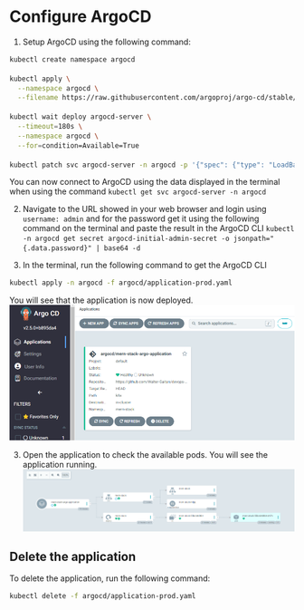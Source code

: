 # Configure ArgoCD

1. Setup ArgoCD using the following command:

```bash
kubectl create namespace argocd

kubectl apply \
  --namespace argocd \
  --filename https://raw.githubusercontent.com/argoproj/argo-cd/stable/manifests/install.yaml
  
kubectl wait deploy argocd-server \
  --timeout=180s \
  --namespace argocd \
  --for=condition=Available=True
  
kubectl patch svc argocd-server -n argocd -p '{"spec": {"type": "LoadBalancer"}}'
```

You can now connect to ArgoCD using the data displayed in the terminal when using the command ```kubectl get svc argocd-server -n argocd```

2. Navigate to the URL showed in your web browser and login using ```username: admin``` and for the password get it using the following command on the terminal and paste the result in the ArgoCD CLI
```kubectl -n argocd get secret argocd-initial-admin-secret -o jsonpath="{.data.password}" | base64 -d```

3. In the terminal, run the following command to get the ArgoCD CLI
```bash
kubectl apply -n argocd -f argocd/application-prod.yaml
```

You will see that the application is now deployed.
![ArgoCD UI](../images/argo.png)

3. Open the application to check the available pods. You will see the application running.
![Application](../images/app.png)

## Delete the application

To delete the application, run the following command:

```bash
kubectl delete -f argocd/application-prod.yaml
```